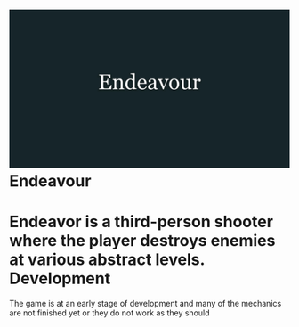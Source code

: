 ![alt text](https://github.com/Enforker/Endeavour/blob/master/Screenshots/Name.jpg)
Endeavour
=====================
Endeavor is a third-person shooter where the player destroys enemies at various abstract levels.
Development
=====================
The game is at an early stage of development and many of the mechanics are not finished yet or they do not work as they should
